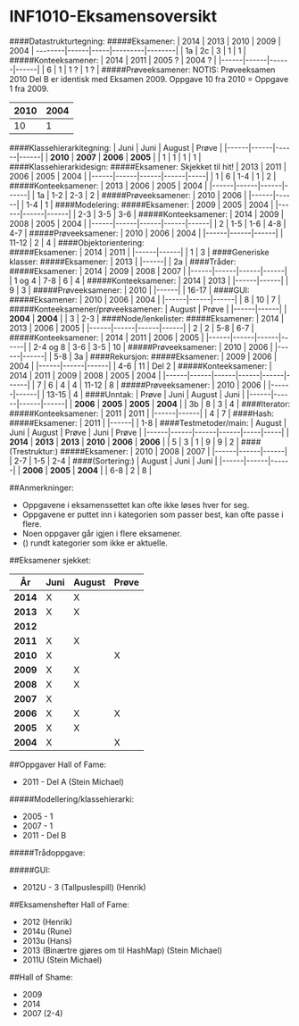# INF1010-Eksamensoversikt
####Datastrukturtegning:
#####Eksamener:
| 2014  | 2013 |    2010   |   2009  |   2004 |
--------|------|-----|---------|--------|
| 1a | 2c | 3 | 1 | 1 |
#####Konteeksamener:
| 2014 | 2011 | 2005 ? | 2004 ? |
|------|------|------|------|
| 6 | 1 | 1 ? | 1 ? |
#####Prøveeksamener:
NOTIS: Prøveeksamen 2010 Del B er identisk med Eksamen 2009. Oppgave 10 fra 2010 = Oppgave 1 fra 2009.  

| 2010 | 2004 |
|------|------|
| 10 | 1 |
####Klassehierarkitegning:
| Juni | Juni | August | Prøve |
|------|------|------|------|
| **2010** | **2007** | **2006** | **2005** |
| 1 | 1 | 1 | 1 |
####Klassehierarkidesign:
#####Eksamener: Skjekket til hit!
| 2013 | 2011 | 2006 | 2005 | 2004 |
|------|------|------|------|-----|
| 1 | 6 | 1-4 | 1 | 2 |
#####Konteeksamener:
| 2013 | 2006 | 2005 | 2004 |
|------|------|------|------|
| 1a | 1-2 | 2-3 | 2 |
#####Prøveeksamener:
| 2010 | 2006 |
|------|------|
| 1-4 | 1 |
####Modelering:
#####Eksamener:
| 2009 | 2005 | 2004 |
|------|------|------|
| 2-3 | 3-5 | 3-6 |
#####Konteeksamener:
| 2014 | 2009 | 2008 | 2005 | 2004 |
|------|------|------|------|------|
| 2 | 1-5 | 1-6 | 4-8 | 4-7 |
#####Prøveeksamener:
| 2010 | 2006 | 2004 |
|------|------|------|
| 11-12 | 2 | 4 |
####Objektorientering:		
#####Eksamener:
| 2014 | 2011 |
|------|------|
| 1 | 3 |
####Generiske klasser:
#####Eksamener:
| 2013 |
|------|
| 2a |
####Tråder:
#####Eksamener:
| 2014 | 2009 | 2008 | 2007 |
|------|------|------|------|
| 1 og 4 | 7-8 | 6 | 4 |
#####Konteeksamener:
| 2014 | 2013 |
|------|------|
| 9 | 3 |
#####Prøveeksamener:
| 2010 |
|------|
| 16-17 |
####GUI:
#####Eksamener:
| 2010 | 2006 | 2004 |
|------|------|------|
| 8 | 10 | 7 |
#####Konteeksamener/prøveeksamener:
| August | Prøve |
|------|------|
| **2004** | **2004** |
| 3 | 2-3 |
####Node/lenkelister:
#####Eksamener:
| 2014 | 2013 | 2006 | 2005 |
|------|------|------|------|
| 2 | 2 | 5-8 | 6-7 |
#####Konteeksamener:
| 2014 | 2011 | 2006 | 2005 |
|------|------|------|------|
| 2-4 og 8 | 3-6 | 3-5 | 10 |
#####Prøveeksamener:
| 2010 | 2006 |
|------|------|
| 5-8 | 3a |
####Rekursjon:
#####Eksamener:
| 2009 | 2006 | 2004 |
|------|------|------|
| 4-6 | 11 | Del 2 |
#####Konteeksamener:
| 2014 | 2011 | 2009 | 2008 | 2005 | 2004 |
|------|------|------|------|------|------|
| 7 | 6 | 4 | 4 | 11-12 | 8 |
#####Prøveeksamener:
| 2010 | 2006 |
|------|------|
| 13-15 | 4 |
####Unntak:
| Prøve | Juni | August | Juni |
|------|------|------|------|
| **2006** | **2005** | **2005** | **2004** |
| 3b | 8 | 3 | 4 |
####Iterator:
#####Konteeksamener:
| 2011 | 2011 |
|------|------|
| 4 | 7 |
####Hash:
#####Eksamener:
| 2011 |
|------|
| 1-8 |
####Testmetoder/main:
| August | Juni | August | Prøve | Juni | Prøve |
|------|------|------|------|-----|-----|
| **2014** | **2013** | **2013** | **2010** | **2006** | **2006** |
| 5 | 3 | 1 | 9 | 9 | 2 |
####(Trestruktur:)
#####Eksamener:
| 2010 | 2008 | 2007 |
|------|------|------|
| 2-7 | 1-5 | 2-4 |
####(Sortering:)
| August | Juni | Juni |
|------|------|------|
| **2006** | **2005** | **2004** |
| 6-8 | 2 | 8 |


##Anmerkninger:
- Oppgavene i eksamenssettet kan ofte ikke løses hver for seg.
- Oppgavene er puttet inn i kategorien som passer best, kan ofte passe i flere.
- Noen oppgaver går igjen i flere eksamener.
- () rundt kategorier som ikke er aktuelle.

##Eksamener sjekket:

| År | Juni  | August | Prøve |
|----|-------|--------|-------|
| **2014**  |   X   |   X   |       |
| **2013**  |   X   |   X   |       |
| **2012**  |       |       |       |
| **2011**  |   X   |   X   |       |
| **2010**  |   X   |       |   X   |
| **2009**  |   X   |   X   |       |
| **2008**  |   X   |   X   |       |
| **2007**  |   X   |       |       |
| **2006**  |   X   |   X   |   X   |
| **2005**  |   X   |   X   |       |
| **2004**  |   X   |       |   X   |

##Oppgaver Hall of Fame:

- 2011 - Del A (Stein Michael)

#####Modellering/klassehierarki:

- 2005 - 1
- 2007 - 1
- 2011 - Del B

#####Trådoppgave:

#####GUI:

- 2012U - 3 (Tallpuslespill) (Henrik)

##Eksamenshefter Hall of Fame:
- 2012 (Henrik)
- 2014u (Rune)
- 2013u (Hans)
- 2013 (Binærtre gjøres om til HashMap) (Stein Michael)
- 2011U (Stein Michael)

##Hall of Shame:
- 2009
- 2014
- 2007 (2-4)
